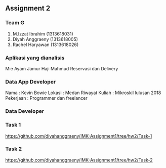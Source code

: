 ## Assignment 2

### Team G
1. M.Izzat Ibrahim (1313618031)
2. Diyah Anggraeny (1313618005)
3. Rachel Haryawan (1313618026)

### Aplikasi yang dianalisis
Mie Ayam Jamur Haji Mahmud Reservasi dan Delivery

### Data App Developer
Nama : Kevin Bowie
Lokasi : Medan
Riwayat Kuliah : Mikroskil lulusan 2018
Pekerjaan : Programmer dan freelancer

### Data Developer

### Task 1
https://github.com/diyahanggraeny/IMK-Assignment1/tree/hw2/Task-1

### Task 2
https://github.com/diyahanggraeny/IMK-Assignment1/tree/hw2/Task-2
